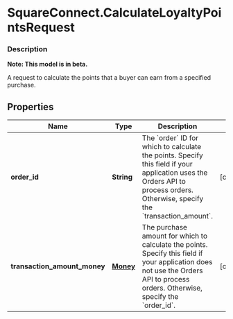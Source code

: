 # SquareConnect.CalculateLoyaltyPointsRequest

### Description
**Note: This model is in beta.**

A request to calculate the points that a buyer can earn from  a specified purchase.

## Properties
Name | Type | Description | Notes
------------ | ------------- | ------------- | -------------
**order_id** | **String** | The &#x60;order&#x60; ID for which to calculate the points. Specify this field if your application uses the Orders API to process orders. Otherwise, specify the &#x60;transaction_amount&#x60;. | [optional] 
**transaction_amount_money** | [**Money**](Money.md) | The purchase amount for which to calculate the points.  Specify this field if your application does not use the Orders API to process orders. Otherwise, specify the &#x60;order_id&#x60;. | [optional] 


